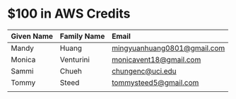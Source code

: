 # $100 in AWS Credits

| Given Name | Family Name | Email                       |
| :--        | :--         | :--                         |
| Mandy      | Huang       | mingyuanhuang0801@gmail.com |
| Monica     | Venturini   | monicavent18@gmail.com      |
| Sammi      | Chueh       | chungenc@uci.edu            |
| Tommy      | Steed       | tommysteed5@gmail.com       |
|            |             |                             |

